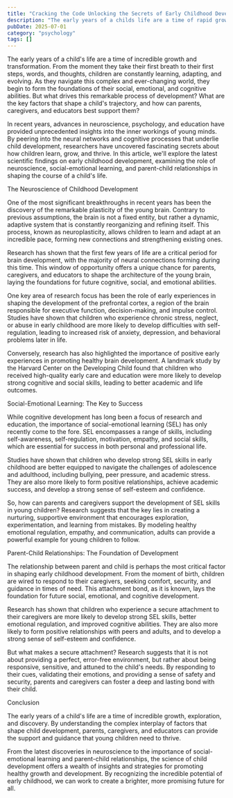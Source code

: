 ```yaml
---
title: "Cracking the Code Unlocking the Secrets of Early Childhood Development"
description: "The early years of a childs life are a time of rapid growth, exploration, and discovery. Recent scientific findings have shed new light on the complex processes that shape child development, reveal..."
pubDate: 2025-07-01
category: "psychology"
tags: []
---
```


The early years of a child's life are a time of incredible growth and transformation. From the moment they take their first breath to their first steps, words, and thoughts, children are constantly learning, adapting, and evolving. As they navigate this complex and ever-changing world, they begin to form the foundations of their social, emotional, and cognitive abilities. But what drives this remarkable process of development? What are the key factors that shape a child's trajectory, and how can parents, caregivers, and educators best support them?

In recent years, advances in neuroscience, psychology, and education have provided unprecedented insights into the inner workings of young minds. By peering into the neural networks and cognitive processes that underlie child development, researchers have uncovered fascinating secrets about how children learn, grow, and thrive. In this article, we'll explore the latest scientific findings on early childhood development, examining the role of neuroscience, social-emotional learning, and parent-child relationships in shaping the course of a child's life.

The Neuroscience of Childhood Development

One of the most significant breakthroughs in recent years has been the discovery of the remarkable plasticity of the young brain. Contrary to previous assumptions, the brain is not a fixed entity, but rather a dynamic, adaptive system that is constantly reorganizing and refining itself. This process, known as neuroplasticity, allows children to learn and adapt at an incredible pace, forming new connections and strengthening existing ones.

Research has shown that the first few years of life are a critical period for brain development, with the majority of neural connections forming during this time. This window of opportunity offers a unique chance for parents, caregivers, and educators to shape the architecture of the young brain, laying the foundations for future cognitive, social, and emotional abilities.

One key area of research focus has been the role of early experiences in shaping the development of the prefrontal cortex, a region of the brain responsible for executive function, decision-making, and impulse control. Studies have shown that children who experience chronic stress, neglect, or abuse in early childhood are more likely to develop difficulties with self-regulation, leading to increased risk of anxiety, depression, and behavioral problems later in life.

Conversely, research has also highlighted the importance of positive early experiences in promoting healthy brain development. A landmark study by the Harvard Center on the Developing Child found that children who received high-quality early care and education were more likely to develop strong cognitive and social skills, leading to better academic and life outcomes.

Social-Emotional Learning: The Key to Success

While cognitive development has long been a focus of research and education, the importance of social-emotional learning (SEL) has only recently come to the fore. SEL encompasses a range of skills, including self-awareness, self-regulation, motivation, empathy, and social skills, which are essential for success in both personal and professional life.

Studies have shown that children who develop strong SEL skills in early childhood are better equipped to navigate the challenges of adolescence and adulthood, including bullying, peer pressure, and academic stress. They are also more likely to form positive relationships, achieve academic success, and develop a strong sense of self-esteem and confidence.

So, how can parents and caregivers support the development of SEL skills in young children? Research suggests that the key lies in creating a nurturing, supportive environment that encourages exploration, experimentation, and learning from mistakes. By modeling healthy emotional regulation, empathy, and communication, adults can provide a powerful example for young children to follow.

Parent-Child Relationships: The Foundation of Development

The relationship between parent and child is perhaps the most critical factor in shaping early childhood development. From the moment of birth, children are wired to respond to their caregivers, seeking comfort, security, and guidance in times of need. This attachment bond, as it is known, lays the foundation for future social, emotional, and cognitive development.

Research has shown that children who experience a secure attachment to their caregivers are more likely to develop strong SEL skills, better emotional regulation, and improved cognitive abilities. They are also more likely to form positive relationships with peers and adults, and to develop a strong sense of self-esteem and confidence.

But what makes a secure attachment? Research suggests that it is not about providing a perfect, error-free environment, but rather about being responsive, sensitive, and attuned to the child's needs. By responding to their cues, validating their emotions, and providing a sense of safety and security, parents and caregivers can foster a deep and lasting bond with their child.

Conclusion

The early years of a child's life are a time of incredible growth, exploration, and discovery. By understanding the complex interplay of factors that shape child development, parents, caregivers, and educators can provide the support and guidance that young children need to thrive.

From the latest discoveries in neuroscience to the importance of social-emotional learning and parent-child relationships, the science of child development offers a wealth of insights and strategies for promoting healthy growth and development. By recognizing the incredible potential of early childhood, we can work to create a brighter, more promising future for all.